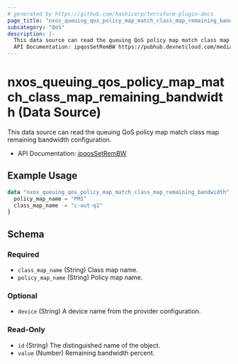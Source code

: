 ```yaml
---
# generated by https://github.com/hashicorp/terraform-plugin-docs
page_title: "nxos_queuing_qos_policy_map_match_class_map_remaining_bandwidth Data Source - terraform-provider-nxos"
subcategory: "QoS"
description: |-
  This data source can read the queuing QoS policy map match class map remaining bandwidth configuration.
  API Documentation: ipqosSetRemBW https://pubhub.devnetcloud.com/media/dme-docs-10-2-2/docs/Qos/ipqos:SetRemBW/
---
```


# nxos_queuing_qos_policy_map_match_class_map_remaining_bandwidth (Data Source)

This data source can read the queuing QoS policy map match class map remaining bandwidth configuration.

- API Documentation: [ipqosSetRemBW](https://pubhub.devnetcloud.com/media/dme-docs-10-2-2/docs/Qos/ipqos:SetRemBW/)

## Example Usage

```terraform
data "nxos_queuing_qos_policy_map_match_class_map_remaining_bandwidth" "example" {
  policy_map_name = "PM1"
  class_map_name  = "c-out-q1"
}
```

<!-- schema generated by tfplugindocs -->
## Schema

### Required

- `class_map_name` (String) Class map name.
- `policy_map_name` (String) Policy map name.

### Optional

- `device` (String) A device name from the provider configuration.

### Read-Only

- `id` (String) The distinguished name of the object.
- `value` (Number) Remaining bandwidth percent.


